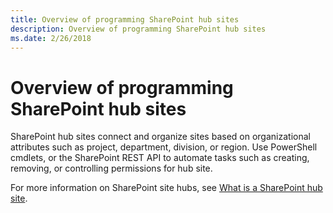 ```yaml
---
title: Overview of programming SharePoint hub sites
description: Overview of programming SharePoint hub sites
ms.date: 2/26/2018
---
```


# Overview of programming SharePoint hub sites

SharePoint hub sites connect and organize sites based on organizational attributes such as project, department, division, or region. Use PowerShell cmdlets, or the SharePoint REST API to automate tasks such as creating, removing, or controlling permissions for hub site.

For more information on SharePoint site hubs, see [What is a SharePoint hub site](https://go.microsoft.com/fwlink/?linkid=869149).
